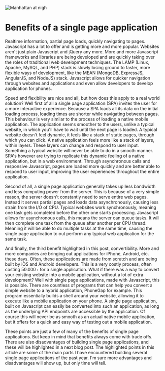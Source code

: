 ![Manhattan at nigh](/images/articles/manhattan.jpg "Benefits of a single page application")

# Benefits of a single page application

Realtime information, partial page loads, quickly navigating to pages. Javascript has a lot to offer and is getting more and more popular. Websites aren't just plain Javascript and jQuery any more. More and more Javascript frameworks and libraries are being developed and are quickly taking over the roles of traditional web development techniques. The LAMP (Linux, Apache, MySQL, and PHP) stack is slowly losing ground to faster, more flexible ways of development, like the MEAN (MongoDB, ExpressJS, AngularJS, and NodeJS) stack. Javascript allows for quicker navigation through websites and applications and even allow developers to develop application for phones.

Speed and flexibility are nice and all, but how does this apply to a real world solution? Well first of all a single page application (SPA) invites the user for a more interactive experience. Because a SPA loads all its data on the initial loading process, loading times are shorter while navigating between pages. This behaviour is very similar to the process of loading a native mobile application. The application seems smoother to the users, unlike a typical website, in which you'll have to wait until the next page is loaded. A typical website doesn't feel dynamic, it feels like a stack of static pages, through which you can click. A native application feels more like a stack of layers, within layers. These layers can change and respond to user input. Something a typical website will never be able to do in a smooth manner. SPA's however are trying to replicate this dynamic feeling of a native application, but in a web environment. Through asynchronous calls and responsive Javascript, pages are loaded more quickly and are better able to respond to user input, improving the user experiences throughout the entire application.

Second of all, a single page application generally takes up less bandwidth and less computing power from the server. This is because of a very simple reason, the server doesn't constantly need to serve entire web pages. Instead it serves partial pages and loads data asynchronously, causing less strain from the I/O of CPU. Typical websites work synchronously, meaning one task gets completed before the other one starts processing. Javascript allows for asynchronous calls, this means the server can queue tasks. It will then complete one task from the queue after another per CPU thread. Meaning it will be able to do multiple tasks at the same time, causing the single page application to out perform any typical web application for the same task.

And finally, the third benefit highlighted in this post, convertibility. More and more companies are bringing out applications for iPhone, Android, etc. these days. Often, these applications are made from scratch and are being built by iOS and Android developers. This is a very costly process, often costing 50.000+ for a single application. What if there was a way to convert your existing website into a mobile application, without a lot of extra development? Well with single page applications, made with Javascript, this is possible. There are countless of programs that can help you convert a simple website to a hybrid application, PhoneGap for example. This program essentially builds a shell around your website, allowing it to execute like a mobile application on your phone. A single page application, built on Javascript can easily be converted into such an application, as long as the underlying API endpoints are accessible by the application. Of course this will never be as smooth as an actual native mobile application, but it offers for a quick and easy way of testing out a mobile application.

These points are just a few of many of the benefits of single page applications. But keep in mind that benefits always come with trade offs. There are also disadvantages of building single page applications, and these will be highlighted in a next blog post. The highlighted points in this article are some of the main parts I have encountered building several single page applications of the past year. I'm sure more advantages and disadvantages will show up, but only time will tell.